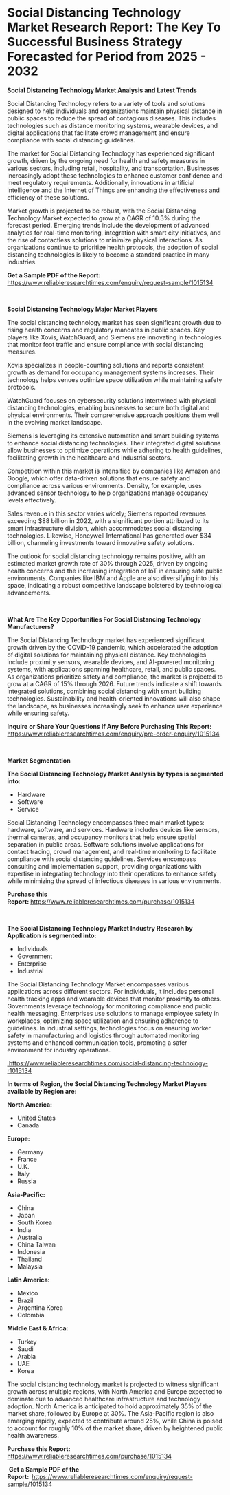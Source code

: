 <p><h1>Social Distancing Technology Market Research Report: The Key To Successful Business Strategy Forecasted for Period from 2025 - 2032</h1></p><p><strong>Social Distancing Technology Market Analysis and Latest Trends</strong></p>
<p><p>Social Distancing Technology refers to a variety of tools and solutions designed to help individuals and organizations maintain physical distance in public spaces to reduce the spread of contagious diseases. This includes technologies such as distance monitoring systems, wearable devices, and digital applications that facilitate crowd management and ensure compliance with social distancing guidelines.</p><p>The market for Social Distancing Technology has experienced significant growth, driven by the ongoing need for health and safety measures in various sectors, including retail, hospitality, and transportation. Businesses increasingly adopt these technologies to enhance customer confidence and meet regulatory requirements. Additionally, innovations in artificial intelligence and the Internet of Things are enhancing the effectiveness and efficiency of these solutions.</p><p>Market growth is projected to be robust, with the Social Distancing Technology Market expected to grow at a CAGR of 10.3% during the forecast period. Emerging trends include the development of advanced analytics for real-time monitoring, integration with smart city initiatives, and the rise of contactless solutions to minimize physical interactions. As organizations continue to prioritize health protocols, the adoption of social distancing technologies is likely to become a standard practice in many industries.</p></p>
<p><strong>Get a Sample PDF of the Report:&nbsp;</strong> <a href="https://www.reliableresearchtimes.com/enquiry/request-sample/1015134?utm_campaign=3437&utm_medium=2&utm_source=Github&utm_content=ia&utm_term=17042025&utm_id=social-distancing-technology">https://www.reliableresearchtimes.com/enquiry/request-sample/1015134</a></p>
<p>&nbsp;</p>
<p><strong>Social Distancing Technology Major Market Players</strong></p>
<p><p>The social distancing technology market has seen significant growth due to rising health concerns and regulatory mandates in public spaces. Key players like Xovis, WatchGuard, and Siemens are innovating in technologies that monitor foot traffic and ensure compliance with social distancing measures.</p><p>Xovis specializes in people-counting solutions and reports consistent growth as demand for occupancy management systems increases. Their technology helps venues optimize space utilization while maintaining safety protocols.</p><p>WatchGuard focuses on cybersecurity solutions intertwined with physical distancing technologies, enabling businesses to secure both digital and physical environments. Their comprehensive approach positions them well in the evolving market landscape.</p><p>Siemens is leveraging its extensive automation and smart building systems to enhance social distancing technologies. Their integrated digital solutions allow businesses to optimize operations while adhering to health guidelines, facilitating growth in the healthcare and industrial sectors. </p><p>Competition within this market is intensified by companies like Amazon and Google, which offer data-driven solutions that ensure safety and compliance across various environments. Density, for example, uses advanced sensor technology to help organizations manage occupancy levels effectively.</p><p>Sales revenue in this sector varies widely; Siemens reported revenues exceeding $88 billion in 2022, with a significant portion attributed to its smart infrastructure division, which accommodates social distancing technologies. Likewise, Honeywell International has generated over $34 billion, channeling investments toward innovative safety solutions.</p><p>The outlook for social distancing technology remains positive, with an estimated market growth rate of 30% through 2025, driven by ongoing health concerns and the increasing integration of IoT in ensuring safe public environments. Companies like IBM and Apple are also diversifying into this space, indicating a robust competitive landscape bolstered by technological advancements.</p></p>
<p>&nbsp;</p>
<p><strong>What Are The Key Opportunities For Social Distancing Technology Manufacturers?</strong></p>
<p><p>The Social Distancing Technology market has experienced significant growth driven by the COVID-19 pandemic, which accelerated the adoption of digital solutions for maintaining physical distance. Key technologies include proximity sensors, wearable devices, and AI-powered monitoring systems, with applications spanning healthcare, retail, and public spaces. As organizations prioritize safety and compliance, the market is projected to grow at a CAGR of 15% through 2026. Future trends indicate a shift towards integrated solutions, combining social distancing with smart building technologies. Sustainability and health-oriented innovations will also shape the landscape, as businesses increasingly seek to enhance user experience while ensuring safety.</p></p>
<p><strong>Inquire or Share Your Questions If Any Before Purchasing This Report:</strong> <a href="https://www.reliableresearchtimes.com/enquiry/pre-order-enquiry/1015134?utm_campaign=3437&utm_medium=2&utm_source=Github&utm_content=ia&utm_term=17042025&utm_id=social-distancing-technology">https://www.reliableresearchtimes.com/enquiry/pre-order-enquiry/1015134</a></p>
<p>&nbsp;</p>
<p><strong>Market Segmentation</strong></p>
<p><strong>The Social Distancing Technology Market Analysis by types is segmented into:</strong></p>
<p><ul><li>Hardware</li><li>Software</li><li>Service</li></ul></p>
<p><p>Social Distancing Technology encompasses three main market types: hardware, software, and services. Hardware includes devices like sensors, thermal cameras, and occupancy monitors that help ensure spatial separation in public areas. Software solutions involve applications for contact tracing, crowd management, and real-time monitoring to facilitate compliance with social distancing guidelines. Services encompass consulting and implementation support, providing organizations with expertise in integrating technology into their operations to enhance safety while minimizing the spread of infectious diseases in various environments.</p></p>
<p><strong>Purchase this Report:&nbsp;</strong><a href="https://www.reliableresearchtimes.com/purchase/1015134?utm_campaign=3437&utm_medium=2&utm_source=Github&utm_content=ia&utm_term=17042025&utm_id=social-distancing-technology">https://www.reliableresearchtimes.com/purchase/1015134</a></p>
<p>&nbsp;</p>
<p><strong>The Social Distancing Technology Market Industry Research by Application is segmented into:</strong></p>
<p><ul><li>Individuals</li><li>Government</li><li>Enterprise</li><li>Industrial</li></ul></p>
<p><p>The Social Distancing Technology Market encompasses various applications across different sectors. For individuals, it includes personal health tracking apps and wearable devices that monitor proximity to others. Governments leverage technology for monitoring compliance and public health messaging. Enterprises use solutions to manage employee safety in workplaces, optimizing space utilization and ensuring adherence to guidelines. In industrial settings, technologies focus on ensuring worker safety in manufacturing and logistics through automated monitoring systems and enhanced communication tools, promoting a safer environment for industry operations.</p></p>
<p><a href="https://www.reliableresearchtimes.com/social-distancing-technology-r1015134?utm_campaign=3437&utm_medium=2&utm_source=Github&utm_content=ia&utm_term=17042025&utm_id=social-distancing-technology">&nbsp;https://www.reliableresearchtimes.com/social-distancing-technology-r1015134</a></p>
<p><strong>In terms of Region, the Social Distancing Technology Market Players available by Region are:</strong></p>
<p>
    <p> <strong> North America: </strong>
        <ul>
            <li>United States</li>
            <li>Canada</li>
        </ul>
        </p> 
    <p> <strong> Europe: </strong>
        <ul>
            <li>Germany</li>
            <li>France</li>
            <li>U.K.</li>
            <li>Italy</li>
            <li>Russia</li>
        </ul>
        </p> 
    <p> <strong> Asia-Pacific: </strong>
        <ul>
            <li>China</li>
            <li>Japan</li>
            <li>South Korea</li>
            <li>India</li>
            <li>Australia</li>
            <li>China Taiwan</li>
            <li>Indonesia</li>
            <li>Thailand</li>
            <li>Malaysia</li>
        </ul>
        </p> 
    <p> <strong> Latin America: </strong>
        <ul>
            <li>Mexico</li>
            <li>Brazil</li>
            <li>Argentina Korea</li>
            <li>Colombia</li>
        </ul>
        </p> 
    <p> <strong> Middle East & Africa: </strong>
        <ul>
            <li>Turkey</li>
            <li>Saudi</li>
            <li>Arabia</li>
            <li>UAE</li>
            <li>Korea</li>
        </ul>
    </p>
    </p>
<p><p>The social distancing technology market is projected to witness significant growth across multiple regions, with North America and Europe expected to dominate due to advanced healthcare infrastructure and technology adoption. North America is anticipated to hold approximately 35% of the market share, followed by Europe at 30%. The Asia-Pacific region is also emerging rapidly, expected to contribute around 25%, while China is poised to account for roughly 10% of the market share, driven by heightened public health awareness.</p></p>
<p><strong>Purchase this Report: </strong><a href="https://www.reliableresearchtimes.com/purchase/1015134?utm_campaign=3437&utm_medium=2&utm_source=Github&utm_content=ia&utm_term=17042025&utm_id=social-distancing-technology">https://www.reliableresearchtimes.com/purchase/1015134</a></p>
<p>&nbsp;<strong>Get a Sample PDF of the Report:&nbsp;&nbsp;</strong><a href="https://www.reliableresearchtimes.com/enquiry/request-sample/1015134?utm_campaign=3437&utm_medium=2&utm_source=Github&utm_content=ia&utm_term=17042025&utm_id=social-distancing-technology">https://www.reliableresearchtimes.com/enquiry/request-sample/1015134</a></p>
<p><strong></strong></p>
<p><p></p><p></p><p></p></p>